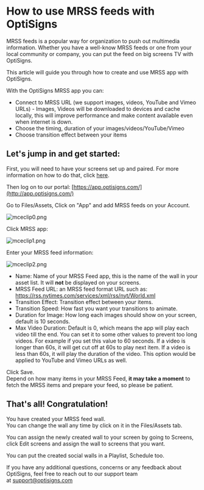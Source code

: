 # How to use MRSS feeds with OptiSigns

MRSS feeds is a popular way for organization to push out multimedia information. Whether you have a well-know MRSS feeds or one from your local community or company, you can put the feed on big screens TV with OptiSigns.

This article will guide you through how to create and use MRSS app with OptiSigns.

With the OptiSigns MRSS app you can:

* Connect to MRSS URL (we support images, videos, YouTube and Vimeo URLs) - Images, Videos will be downloaded to devices and cache locally, this will improve performance and make content available even when internet is down.
* Choose the timing, duration of your images/videos/YouTube/Vimeo
* Choose transition effect between your items

## **Let's jump in and get started:**

First, you will need to have your screens set up and paired. For more information on how to do that, click [here](https://www.optisigns.com/blog/how-to-set-up-digital-signs-with-optisigns-and-amazon-fire-tv).

Then log on to our portal: [https://app.optisigns.com/](http://app.optisigns.com/)

Go to Files/Assets, Click on "App" and add MRSS feeds on your Account.

![mceclip0.png](https://support.optisigns.com/hc/article_attachments/4409441694995)

Click MRSS app:

![mceclip1.png](https://support.optisigns.com/hc/article_attachments/4409441699219)

Enter your MRSS feed information:

![mceclip2.png](https://support.optisigns.com/hc/article_attachments/4409448790035)

* Name: Name of your MRSS Feed app, this is the name of the wall in your asset list. It will **not** be displayed on your screens.
* MRSS Feed URL: an MRSS feed format URL such as: <https://rss.nytimes.com/services/xml/rss/nyt/World.xml>
* Transition Effect: Transition effect between your items.
* Transition Speed: How fast you want your transitions to animate.
* Duration for Image: How long each images should show on your screen, default is 10 seconds.
* Max Video Duration: Default is 0, which means the app will play each video till the end. You can set it to some other values to prevent too long videos. For example if you set this value to 60 seconds. If a video is longer than 60s, it will get cut off at 60s to play next item. If a video is less than 60s, it will play the duration of the video. This option would be applied to YouTube and Vimeo URLs as well.

Click Save.  
Depend on how many items in your MRSS Feed, **it may take a moment** to fetch the MRSS items and prepare your feed, so please be patient.

## **That's all! Congratulation!**

You have created your MRSS feed wall.  
You can change the wall any time by click on it in the Files/Assets tab.

You can assign the newly created wall to your screen by going to Screens, click Edit screens and assign the wall to screens that you want.

You can put the created social walls in a Playlist, Schedule too.

If you have any additional questions, concerns or any feedback about OptiSigns, feel free to reach out to our support team at [support@optisigns.com](mailto:support@optisigns.com)